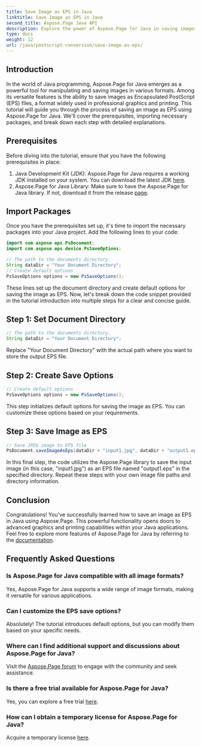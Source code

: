 ```yaml
---
title: Save Image as EPS in Java
linktitle: Save Image as EPS in Java
second_title: Aspose.Page Java API
description: Explore the power of Aspose.Page for Java in saving images as EPS effortlessly. Boost your graphics and printing capabilities with this versatile Java library.
type: docs
weight: 12
url: /java/postscript-conversion/save-image-as-eps/
---
```

## Introduction
In the world of Java programming, Aspose.Page for Java emerges as a powerful tool for manipulating and saving images in various formats. Among its versatile features is the ability to save images as Encapsulated PostScript (EPS) files, a format widely used in professional graphics and printing.
This tutorial will guide you through the process of saving an image as EPS using Aspose.Page for Java. We'll cover the prerequisites, importing necessary packages, and break down each step with detailed explanations.
## Prerequisites
Before diving into the tutorial, ensure that you have the following prerequisites in place:
1. Java Development Kit (JDK): Aspose.Page for Java requires a working JDK installed on your system. You can download the latest JDK [here](https://www.oracle.com/java/technologies/javase-downloads.html).
2. Aspose.Page for Java Library: Make sure to have the Aspose.Page for Java library. If not, download it from the release [page](https://releases.aspose.com/page/java/).
## Import Packages
Once you have the prerequisites set up, it's time to import the necessary packages into your Java project. Add the following lines to your code:
```java
import com.aspose.eps.PsDocument;
import com.aspose.eps.device.PsSaveOptions;

// The path to the documents directory.
String dataDir = "Your Document Directory";
// Create default options
PsSaveOptions options = new PsSaveOptions();
```
These lines set up the document directory and create default options for saving the image as EPS.
Now, let's break down the code snippet provided in the tutorial introduction into multiple steps for a clear and concise guide.
## Step 1: Set Document Directory
```java
// The path to the documents directory.
String dataDir = "Your Document Directory";
```
Replace "Your Document Directory" with the actual path where you want to store the output EPS file.
## Step 2: Create Save Options
```java
// Create default options
PsSaveOptions options = new PsSaveOptions();
```
This step initializes default options for saving the image as EPS. You can customize these options based on your requirements.
## Step 3: Save Image as EPS
```java
// Save JPEG image to EPS file
PsDocument.saveImageAsEps(dataDir + "input1.jpg", dataDir + "output1.eps", options);
```
In this final step, the code utilizes the Aspose.Page library to save the input image (in this case, "input1.jpg") as an EPS file named "output1.eps" in the specified directory.
Repeat these steps with your own image file paths and directory information.
## Conclusion
Congratulations! You've successfully learned how to save an image as EPS in Java using Aspose.Page. This powerful functionality opens doors to advanced graphics and printing capabilities within your Java applications.
Feel free to explore more features of Aspose.Page for Java by referring to the [documentation](https://reference.aspose.com/page/java/).
## Frequently Asked Questions
### Is Aspose.Page for Java compatible with all image formats?
Yes, Aspose.Page for Java supports a wide range of image formats, making it versatile for various applications.
### Can I customize the EPS save options?
Absolutely! The tutorial introduces default options, but you can modify them based on your specific needs.
### Where can I find additional support and discussions about Aspose.Page for Java?
Visit the [Aspose.Page forum](https://forum.aspose.com/c/page/39) to engage with the community and seek assistance.
### Is there a free trial available for Aspose.Page for Java?
Yes, you can explore a free trial [here](https://releases.aspose.com/).
### How can I obtain a temporary license for Aspose.Page for Java?
Acquire a temporary license [here](https://purchase.aspose.com/temporary-license/).
